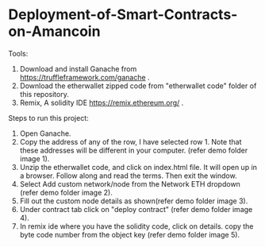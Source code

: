# Deployment-of-Smart-Contracts-on-Amancoin
Tools:
1) Download and install Ganache from https://truffleframework.com/ganache .
2) Download the etherwallet zipped code from "etherwallet code" folder of this repository. 
3) Remix, A solidity IDE https://remix.ethereum.org/ .

Steps to run this project:
1) Open Ganache.
2) Copy the address of any of the row, I have selected row 1. Note that these addresses will be different in your computer. 
   (refer demo folder image 1).
3) Unzip the etherwallet code, and click on index.html file. It will open up in a browser. Follow along and read the terms. 
   Then exit the window.
4) Select Add custom network/node from the Network ETH dropdown (refer demo folder image 2).
5) Fill out the custom node details as shown(refer demo folder image 3).
6) Under contract tab click on "deploy contract" (refer demo folder image 4).
7) In remix ide where you have the solidity code, click on details. copy the byte code number from the object key
   (refer demo folder image 5).

